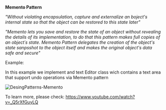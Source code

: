 **Memento Pattern**

*"Without violating encapsulation, capture and externalize an boject's internal state so that the object can be restored to this state later"*

*"Memento lets you save and restore the state of an object without revealing the details of its implementation, to do that this pattern makes full copies of an object´s state. Memento Pattern delegates the creation of the object's state sanpsshot to the object itself and makes the original object's data safe and secure"*

Example:

In this example we implement and text Editor class wich contains a text area that support undo operations via Memento pattern

![DesingPatterns-Memento](https://user-images.githubusercontent.com/11037848/148145662-3b669ce3-779e-40e4-abe0-2a6581c9e66d.png)

To learn more, please check: https://www.youtube.com/watch?v=_Q5rXfGuyLQ
